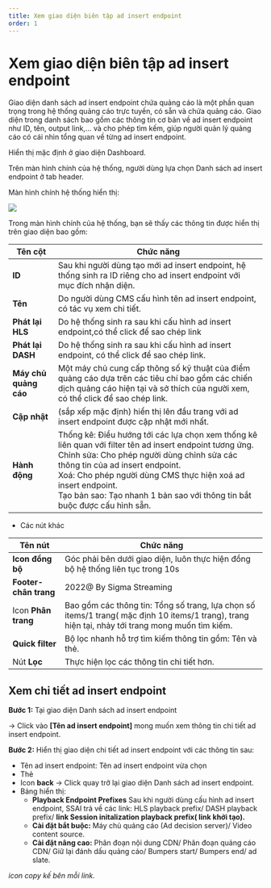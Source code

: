 ```yaml
---
title: Xem giao diện biên tập ad insert endpoint
order: 1
---
```

#  Xem giao diện biên tập ad insert endpoint

Giao diện danh sách ad insert endpoint chứa quảng cáo là một phần quan trọng trong hệ thống quảng cáo trực tuyến, có sẵn và chứa quảng cáo. Giao diện trong danh sách bao gồm các thông tin cơ bản về ad insert endpoint như ID, tên, output link,... và cho phép tìm kếm, giúp người quản lý quảng cáo có cái nhìn tổng quan về từng ad insert endpoint.

Hiển thị mặc định ở giao diện Dashboard.

Trên màn hình chính của hệ thống, người dùng lựa chọn Danh sách ad insert endpoint ở tab header.

Màn hình chính hệ thống hiển thị:

![](/images/dai/list-endpoint.PNG)

Trong màn hình chính của hệ thống, bạn sẽ thấy các thông tin được hiển thị trên giao diện bao gồm:
  
     
| Tên cột        | Chức năng                                                    |
| -------------- | ------------------------------------------------------------ |
| **ID**         | Sau khi người dùng tạo mới ad insert endpoint, hệ thống sinh ra ID riêng cho ad insert endpoint với mục đích nhận diện. |
| **Tên**        | Do người dùng CMS cấu hình tên ad insert endpoint, có tác vụ xem chi tiết.                          |
| **Phát lại HLS**      | Do hệ thống sinh ra sau khi cấu hình ad insert endpoint,có thể click để sao chép link |
| **Phát lại DASH** | Do hệ thống sinh ra sau khi cấu hình ad insert endpoint, có thể click để sao chép link.                      |
| **Máy chủ quảng cáo**   | Một máy chủ cung cấp thông số kỹ thuật của điểm quảng cáo dựa trên các tiêu chí bao gồm các chiến dịch quảng cáo hiện tại và sở thích của người xem, có thể click để sao chép link.  |
| **Cập nhật**   | (sắp xếp mặc định) hiển thị lên đầu trang với ad insert endpoint được cập nhật mới nhất. |
| **Hành động**  | Thống kê: Điều hướng tới các lựa chọn xem thống kê liên quan với filter tên ad insert endpoint tương ứng. <br /> Chỉnh sửa: Cho phép người dùng chỉnh sửa các thông tin của ad insert endpoint. <br />Xoá: Cho phép người dùng CMS thực hiện xoá ad insert endpoint. <br /> Tạo bản sao: Tạo nhanh 1 bản sao với thông tin bắt buộc được cấu hình sẵn. |

* Các nút khác

| Tên nút                | Chức năng                                                    |
| ---------------------- | ------------------------------------------------------------ | 
| **Icon đồng bộ**       | Góc phải bên dưới giao diện, luôn thực hiện đồng bộ hệ thống liên tục trong 10s | ![](../../image/icon_sync.png)         |
| **Footer- chân trang** | 2022@ By Sigma Streaming                                     | 
| Icon **Phân trang**           | Bao gồm các thông tin: Tổng số trang, lựa chọn số items/1 trang( mặc định 10 items/1 trang), trang hiện tại, nhảy tới trang mong muốn tìm kiếm. |
| **Quick filter**       | Bộ lọc nhanh hỗ trợ tìm kiếm thông tin gồm: Tên và thẻ. |
| Nút **Lọc**      | Thực hiện lọc các thông tin chi tiết hơn. | 

## Xem chi tiết ad insert endpoint

**Bước 1:** Tại giao diện Danh sách ad insert endpoint

→ Click vào **[Tên ad insert endpoint]** mong muốn xem thông tin chi tiết ad insert endpoint.

**Bước 2:** Hiển thị giao diện chi tiết ad insert endpoint với các thông tin sau:

* Tên ad insert endpoint: Tên ad insert endpoint vừa chọn
* Thẻ
* Icon **back** → Click quay trở lại giao diện Danh sách ad insert endpoint.
* Bảng hiển thị:
    * **Playback Endpoint Prefixes**  Sau khi người dùng cấu hình ad insert endpoint, SSAI trả về các link: HLS playback prefix/ DASH playback prefix/ **link Session initalization playback prefix( link khởi tạo).**
    * **Cài đặt bắt buộc:** Máy chủ quảng cáo (Ad decision server)/ Video content source.
    * **Cài đặt nâng cao:** Phân đoạn nội dung CDN/ Phân đoạn quảng cáo CDN/ Giữ lại đánh dấu quảng cáo/ Bumpers start/ Bumpers end/ ad slate.
    
*icon copy kế bên mỗi link.* 